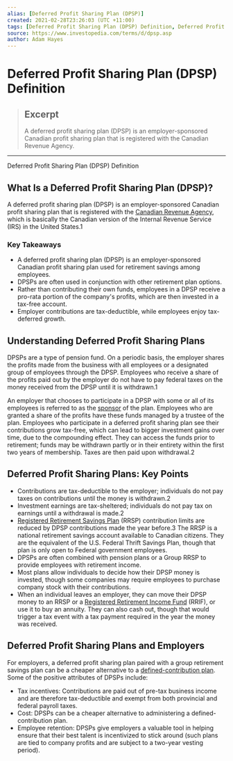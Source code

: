 ```yaml
---
alias: [Deferred Profit Sharing Plan (DPSP)]
created: 2021-02-28T23:26:03 (UTC +11:00)
tags: [Deferred Profit Sharing Plan (DPSP) Definition, Deferred Profit Sharing Plan (DPSP) Definition]
source: https://www.investopedia.com/terms/d/dpsp.asp
author: Adam Hayes
---
```


# Deferred Profit Sharing Plan (DPSP) Definition

> ## Excerpt
> A deferred profit sharing plan (DPSP) is an employer-sponsored Canadian profit sharing plan that is registered with the Canadian Revenue Agency.

---

Deferred Profit Sharing Plan (DPSP) Definition
## What Is a Deferred Profit Sharing Plan (DPSP)?

A deferred profit sharing plan (DPSP) is an employer-sponsored Canadian profit sharing plan that is registered with the [Canadian Revenue Agency](https://www.investopedia.com/terms/c/ccra.asp), which is basically the Canadian version of the Internal Revenue Service (IRS) in the United States.1

### Key Takeaways

-   A deferred profit sharing plan (DPSP) is an employer-sponsored Canadian profit sharing plan used for retirement savings among employees.
-   DPSPs are often used in conjunction with other retirement plan options.
-   Rather than contributing their own funds, employees in a DPSP receive a pro-rata portion of the company's profits, which are then invested in a tax-free account.
-   Employer contributions are tax-deductible, while employees enjoy tax-deferred growth.

## Understanding Deferred Profit Sharing Plans

DPSPs are a type of pension fund. On a periodic basis, the employer shares the profits made from the business with all employees or a designated group of employees through the DPSP. Employees who receive a share of the profits paid out by the employer do not have to pay federal taxes on the money received from the DPSP until it is withdrawn.1

An employer that chooses to participate in a DPSP with some or all of its employees is referred to as the [sponsor](https://www.investopedia.com/terms/s/sponsor.asp) of the plan. Employees who are granted a share of the profits have these funds managed by a trustee of the plan. Employees who participate in a deferred profit sharing plan see their contributions grow tax-free, which can lead to bigger investment gains over time, due to the compounding effect. They can access the funds prior to retirement; funds may be withdrawn partly or in their entirety within the first two years of membership. Taxes are then paid upon withdrawal.2

## Deferred Profit Sharing Plans: Key Points

-   Contributions are tax-deductible to the employer; individuals do not pay taxes on contributions until the money is withdrawn.2
-   Investment earnings are tax-sheltered; individuals do not pay tax on earnings until a withdrawal is made.2
-   [Registered Retirement Savings Plan](https://www.investopedia.com/terms/r/rrsp.asp) (RRSP) contribution limits are reduced by DPSP contributions made the year before.3 The RRSP is a national retirement savings account available to Canadian citizens. They are the equivalent of the U.S. Federal Thrift Savings Plan, though that plan is only open to Federal government employees.
-   DPSPs are often combined with pension plans or a Group RRSP to provide employees with retirement income.
-   Most plans allow individuals to decide how their DPSP money is invested, though some companies may require employees to purchase company stock with their contributions.
-   When an individual leaves an employer, they can move their DPSP money to an RRSP or a [Registered Retirement Income Fund](https://www.investopedia.com/terms/r/rrif.asp) (RRIF), or use it to buy an annuity. They can also cash out, though that would trigger a tax event with a tax payment required in the year the money was received.

## Deferred Profit Sharing Plans and Employers

For employers, a deferred profit sharing plan paired with a group retirement savings plan can be a cheaper alternative to a [defined-contribution plan](https://www.investopedia.com/terms/d/definedcontributionplan.asp). Some of the positive attributes of DPSPs include:

-   Tax incentives: Contributions are paid out of pre-tax business income and are therefore tax-deductible and exempt from both provincial and federal payroll taxes.
-   Cost: DPSPs can be a cheaper alternative to administering a defined-contribution plan.
-   Employee retention: DPSPs give employers a valuable tool in helping ensure that their best talent is incentivized to stick around (such plans are tied to company profits and are subject to a two-year vesting period).
